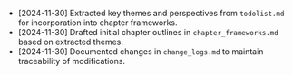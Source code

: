 - [2024-11-30] Extracted key themes and perspectives from `todolist.md` for incorporation into chapter frameworks.
- [2024-11-30] Drafted initial chapter outlines in `chapter_frameworks.md` based on extracted themes.
- [2024-11-30] Documented changes in `change_logs.md` to maintain traceability of modifications.
